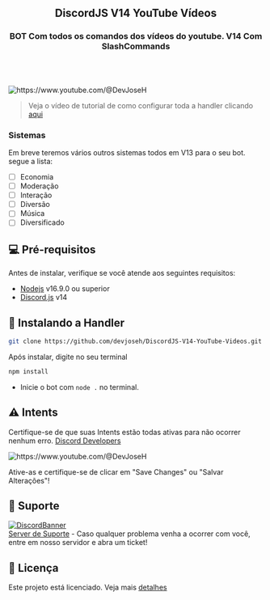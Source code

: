 <h2 align="center">DiscordJS V14 YouTube Vídeos</h2>
<h3 align="center">BOT Com todos os comandos dos vídeos do youtube. V14 Com SlashCommands</h3>
<br/>
<br/>
<br/>

<img src="https://imgur.com/feVjXQG.png" alt="https://www.youtube.com/@DevJoseH">

> Veja o vídeo de tutorial de como configurar toda a handler clicando [aqui](https://youtu.be/Ig_PcQO09q4)

### Sistemas

Em breve teremos vários outros sistemas todos em V13 para o seu bot. segue a lista: 

- [ ] Economia
- [ ] Moderação
- [ ] Interação
- [ ] Diversão
- [ ] Música
- [ ] Diversificado

## 💻 Pré-requisitos

Antes de instalar, verifique se você atende aos seguintes requisitos:

* [Nodejs](https://nodejs.org/en/) v16.9.0 ou superior
* [Discord.js](https://github.com/discordjs/discord.js/) v14

## 🚀 Instalando a Handler

```bash
git clone https://github.com/devjoseh/DiscordJS-V14-YouTube-Videos.git
```

Após instalar, digite no seu terminal

```bash
npm install
```

- Inicie o bot com `node .` no terminal.

## ⚠ Intents

Certifique-se de que suas Intents estão todas ativas para não ocorrer nenhum erro. [Discord Developers](https://discord.com/developers/applications)

<img src="https://imgur.com/Dqgukqy.png" alt="https://www.youtube.com/@DevJoseH">

Ative-as e certifique-se de clicar em "Save Changes" ou "Salvar Alterações"!

## 📃 Suporte

[![DiscordBanner](https://invidget.switchblade.xyz/BJzxZKbqvH)](https://discord.gg/BJzxZKbqvH)
<br/>
[Server de Suporte](https://discord.gg/BJzxZKbqvH) - Caso qualquer problema venha a ocorrer com você, entre em nosso servidor e abra um ticket!

## 📝 Licença

Este projeto está licenciado. Veja mais [detalhes](https://github.com/devjoseh/DiscordJS-V14-YouTube-Videos/blob/main/LICENSE)

